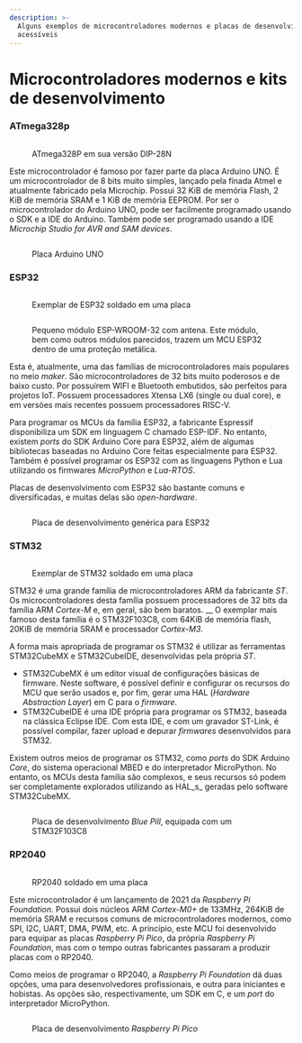 ```yaml
---
description: >-
  Alguns exemplos de microcontroladores modernos e placas de desenvolvimento
  acessíveis
---
```


# Microcontroladores modernos e kits de desenvolvimento

### ATmega328p

<figure><img src="https://upload.wikimedia.org/wikipedia/commons/thumb/0/0c/ATMEGA328P-PU.jpg/1200px-ATMEGA328P-PU.jpg?20121224135142" alt=""><figcaption><p>ATmega328P em sua versão DIP-28N</p></figcaption></figure>

Este microcontrolador é famoso por fazer parte da placa Arduino UNO. É um microcontrolador de 8 bits muito simples, lançado pela finada Atmel e atualmente fabricado pela Microchip. Possui 32 KiB de memória Flash, 2 KiB de memória SRAM e 1 KiB de memória EEPROM. Por ser o microcontrolador do Arduino UNO, pode ser facilmente programado usando o SDK e a IDE do Arduino. Também pode ser programado usando a IDE _Microchip Studio for AVR and SAM devices_.

<figure><img src="https://upload.wikimedia.org/wikipedia/commons/7/71/Arduino-uno-perspective-transparent.png" alt=""><figcaption><p>Placa Arduino UNO</p></figcaption></figure>

### ESP32

<figure><img src="https://upload.wikimedia.org/wikipedia/commons/3/33/Espressif_ESP-WROOM-32_Wi-Fi_%26_Bluetooth_Module.jpg" alt=""><figcaption><p>Exemplar de ESP32 soldado em uma placa</p></figcaption></figure>

<figure><img src="https://images.tcdn.com.br/img/img_prod/751846/modulo_esp32_wifi_e_bluetooth_2233_1_20201202141216.jpg" alt=""><figcaption><p>Pequeno módulo ESP-WROOM-32 com antena. Este módulo, bem como outros módulos parecidos, trazem um MCU ESP32 dentro de uma proteção metálica. </p></figcaption></figure>

Esta é, atualmente, uma das famílias de microcontroladores mais populares no meio _maker_. São microcontroladores de 32 bits muito poderosos e de baixo custo. Por possuírem WIFI e Bluetooth embutidos, são perfeitos para projetos IoT. Possuem processadores Xtensa LX6 (single ou dual core), e em versões mais recentes possuem processadores RISC-V.

Para programar os MCUs da família ESP32, a fabricante Espressif disponibiliza um SDK em linguagem C chamado ESP-IDF. No entanto, existem _ports_ do SDK Arduino Core para ESP32, além de algumas bibliotecas baseadas no Arduino Core feitas especialmente para ESP32. Também é possível programar os ESP32 com as linguagens Python e Lua utilizando os firmwares _MicroPython_ e _Lua-RTOS_.

Placas de desenvolvimento com ESP32 são bastante comuns e diversificadas, e muitas delas são _open-hardware_.&#x20;

<figure><img src="https://m.media-amazon.com/images/I/61N65JMQcGL._AC_SL1001_.jpg" alt=""><figcaption><p>Placa de desenvolvimento genérica para ESP32</p></figcaption></figure>

### STM32

<figure><img src="https://upload.wikimedia.org/wikipedia/commons/4/45/STM32H7B0.jpg" alt=""><figcaption><p>Exemplar de STM32 soldado em uma placa</p></figcaption></figure>

STM32 é uma grande família de microcontroladores ARM da fabricante _ST_. Os microcontroladores desta família possuem processadores de 32 bits da família ARM _Cortex-M_ e, em geral, são bem baratos. __ O exemplar mais famoso desta família é o STM32F103C8, com 64KiB de memória flash, 20KiB de memória SRAM e processador _Cortex-M3_.

A forma mais apropriada de programar os STM32 é utilizar as ferramentas STM32CubeMX e STM32CubeIDE, desenvolvidas pela própria _ST_.

* STM32CubeMX é um editor visual de configurações básicas de firmware. Neste software, é possível definir e configurar os recursos do MCU que serão usados e, por fim, gerar uma HAL (_Hardware Abstraction Layer_) em C para o _firmware_.
* STM32CubeIDE é uma IDE própria para programar os STM32, baseada na clássica Eclipse IDE. Com esta IDE, e com um gravador ST-Link, é possível compilar, fazer upload e depurar _firmwares_ desenvolvidos para STM32.

Existem outros meios de programar os STM32, como _ports_ do SDK Arduino _Core_, do sistema operacional MBED e do interpretador MicroPython. No entanto, os MCUs desta família são complexos, e seus recursos só podem ser completamente explorados utilizando as HAL_s_ geradas pelo software STM32CubeMX.

<figure><img src="https://stm32-base.org/assets/img/boards/STM32F103C8T6_Blue_Pill-1.jpg" alt=""><figcaption><p>Placa de desenvolvimento <em>Blue Pill</em>, equipada com um STM32F103C8</p></figcaption></figure>

### RP2040

<figure><img src="https://upload.wikimedia.org/wikipedia/commons/3/35/RP2040_Microcontroller.jpg" alt=""><figcaption><p>RP2040 soldado em uma placa</p></figcaption></figure>

Este microcontrolador é um lançamento de 2021 da _Raspberry Pi Foundation_. Possui dois núcleos ARM _Cortex-M0+_ de 133MHz, 264KiB de memória SRAM e recursos comuns de microcontroladores modernos, como SPI, I2C, UART, DMA, PWM, etc. A princípio, este MCU foi desenvolvido para equipar as placas _Raspberry Pi Pico_, da própria _Raspberry Pi Foundation_, mas com o tempo outras fabricantes passaram a produzir placas com o RP2040.

Como meios de programar o RP2040, a _Raspberry Pi Foundation_ dá duas opções, uma para desenvolvedores profissionais, e outra para iniciantes e hobistas. As opções são, respectivamente, um SDK em C, e um _port_ do interpretador MicroPython.&#x20;

<figure><img src="https://www.filipeflop.com/wp-content/uploads/2021/01/Raspberry-Pi-Pico-1-1.jpg" alt=""><figcaption><p>Placa de desenvolvimento <em>Raspberry Pi Pico</em></p></figcaption></figure>
